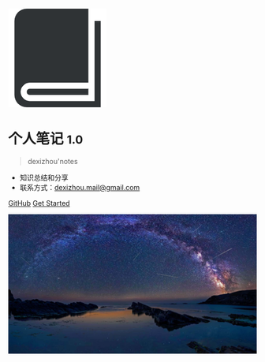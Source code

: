 ![logo](_media/book1.png)

# 个人笔记 <small>1.0</small>

> dexizhou'notes

- 知识总结和分享
- 联系方式：dexizhou.mail@gmail.com

[GitHub](https://github.com/zhoudexi)
[Get Started](#算法和数据结构)

![](_media/BulgariaPerseids_EN-AU11585904087_1920x1080.jpg)